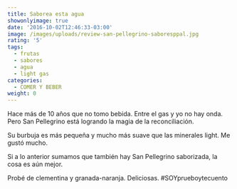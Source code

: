 ```yaml
---
title: Saborea esta agua
showonlyimage: true
date: '2016-10-02T12:46:33-03:00'
image: /images/uploads/review-san-pellegrino-saboresppal.jpg
rating: '5'
tags:
  - frutas
  - sabores
  - agua
  - light gas
categories:
  - COMER Y BEBER
weight: 0
---
```

Hace más de 10 años que no tomo bebida. Entre el gas y yo no hay onda. Pero San Pellegrino está logrando la magia de la reconciliación. 

 <!--more-->

Su burbuja es más pequeña y mucho más suave que las minerales light. Me gustó mucho. 

Si a lo anterior sumamos que también hay San Pellegrino saborizada, la cosa es aún mejor. 

Probé de clementina y granada-naranja. Deliciosas. #SOYprueboytecuento
